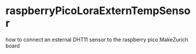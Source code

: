 # raspberryPicoLoraExternTempSensor
how to connect an esternal DHT11 sensor to the raspberry pico MakeZurich board
